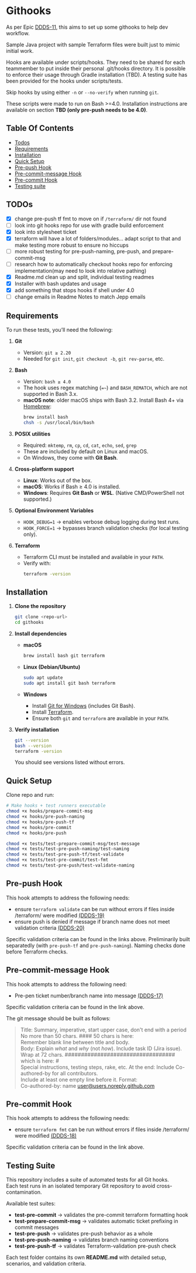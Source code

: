 # Githooks
As per Epic [DDDS-11](https://dat.jeppesen.com/jira/browse/DDDS-11), this aims to set up some githooks to help dev workflow.

Sample Java project with sample Terraform files were built just to mimic initial work. 

Hooks are available under scripts/hooks. They need to be shared for each teammember to put inside their personal .git/hooks directory. It is possible to enforce their usage through Gradle installation (TBD). A testing suite has been provided for the hooks under scripts/tests.

Skip hooks by using either `-n` or `--no-verify` when running `git`.

These scripts were made to run on Bash >=4.0. Installation instructions are available on section **TBD (only pre-push needs to be 4.0)**.

## Table Of Contents
 - [Todos](#todos)
 - [Requirements](#requirements)
 - [Installation](#installation)
 - [Quick Setup](#quick-setup)
 - [Pre-push Hook](#pre-push-hook)
 - [Pre-commit-message Hook](#pre-commit-message-hook)
 - [Pre-commit Hook](#pre-commit-hook)
 - [Testing suite](#testing-suite)  

## TODOs

- [x] change pre-push tf fmt to move on if `/terraform/` dir not found
- [ ] look into git hooks repo for use with gradle build enforcement
- [X] look into stylesheet ticket
- [X] terraform will have a lot of folders/modules... adapt script to that and make testing more robust to ensure no hiccups
- [ ] more robust testing for pre-push-naming, pre-push, and prepare-commit-msg
- [ ] research how to automatically checkout hooks repo for enforcing implementation(may need to look into relative pathing)
- [X] Readme.md clean up and split, individual testing readmes
- [X] Installer with bash updates and usage
- [X] add something that stops hooks if shell under 4.0
- [ ] change emails in Readme Notes to match Jepp emails

## Requirements

To run these tests, you’ll need the following:

1. **Git**
   - Version: `git ≥ 2.20`
   - Needed for `git init`, `git checkout -b`, `git rev-parse`, etc.

2. **Bash**
   - Version: `bash ≥ 4.0`
   - The hook uses regex matching (`=~`) and `BASH_REMATCH`, which are not supported in Bash 3.x.  
   - **macOS note**: older macOS ships with Bash 3.2. Install Bash 4+ via [Homebrew](https://brew.sh/):
     ```bash
     brew install bash
     chsh -s /usr/local/bin/bash
     ```

3. **POSIX utilities**
   - Required: `mktemp`, `rm`, `cp`, `cd`, `cat`, `echo`, `sed`, `grep`  
   - These are included by default on Linux and macOS.  
   - On Windows, they come with **Git Bash**.

4. **Cross-platform support**
   - **Linux**: Works out of the box.  
   - **macOS**: Works if Bash ≥ 4.0 is installed.  
   - **Windows**: Requires **Git Bash** or **WSL**. (Native CMD/PowerShell not supported.)

5. **Optional Environment Variables**
   - `HOOK_DEBUG=1` → enables verbose debug logging during test runs.  
   - `HOOK_FORCE=1` → bypasses branch validation checks (for local testing only).

6. **Terraform**
   - Terraform CLI must be installed and available in your `PATH`.  
   - Verify with:
     ```bash
     terraform -version
     ```

## Installation

1. **Clone the repository**
   ```bash
   git clone <repo-url>
   cd githooks
   ```

2. **Install dependencies**

   - **macOS**
     ```bash
     brew install bash git terraform
     ```

   - **Linux (Debian/Ubuntu)**
     ```bash
     sudo apt update
     sudo apt install git bash terraform
     ```

   - **Windows**
     - Install [Git for Windows](https://git-scm.com/download/win) (includes Git Bash).
     - Install [Terraform](https://developer.hashicorp.com/terraform/downloads).
     - Ensure both `git` and `terraform` are available in your `PATH`.

4. **Verify installation**
   ```bash
   git --version
   bash --version
   terraform -version
   ```
   You should see versions listed without errors.

## Quick Setup

Clone repo and run:

```bash
# Make hooks + test runners executable
chmod +x hooks/prepare-commit-msg
chmod +x hooks/pre-push-naming
chmod +x hooks/pre-push-tf
chmod +x hooks/pre-commit
chmod +x hooks/pre-push

chmod +x tests/test-prepare-commit-msg/test-message
chmod +x tests/test-pre-push-naming/test-naming
chmod +x tests/test-pre-push-tf/test-validate
chmod +x tests/test-pre-commit/test-fmt
chmod +x tests/test-pre-push/test-validate-naming
```

## Pre-push Hook

This hook attempts to address the following needs:

- ensure `terraform validate` can be run without errors if files inside /terraform/ were modified [(DDDS-19)](https://dat.jeppesen.com/jira/browse/DDDS-19)
- ensure push is denied if message if branch name does not meet validation criteria [(DDDS-20)](https://dat.jeppesen.com/jira/browse/DDDS-20)

Specific validation criteria can be found in the links above. Preliminarily built separatedly (with `pre-push-tf` and `pre-push-naming`). Naming checks done before Terraform checks.

## Pre-commit-message Hook

This hook attempts to address the following need:
- Pre-pen ticket number/branch name into message [(DDDS-17)](https://dat.jeppesen.com/jira/browse/DDDS-17)

Specific validation criteria can be found in the link above.

The git message should be built as follows:

>    Title: Summary, imperative, start upper case, don't end with a period 
>    No more than 50 chars. #### 50 chars is here:  
>    Remember blank line between title and body.  
>    Body: Explain *what* and *why* (not *how*). Include task ID (Jira issue).  
>    Wrap at 72 chars. ################################## which is here:  #  
>    Special instructions, testing steps, rake, etc. 
>    At the end: Include Co-authored-by for all contributors.  
>    Include at least one empty line before it. Format:  
>    Co-authored-by: name <user@users.noreply.github.com>  

## Pre-commit Hook

This hook attempts to address the following needs:

- ensure `terraform fmt` can be run without errors if files inside /terraform/ were modified [(DDDS-18)](https://dat.jeppesen.com/jira/browse/DDDS-18)

Specific validation criteria can be found in the link above.

## Testing Suite

This repository includes a suite of automated tests for all Git hooks.  
Each test runs in an isolated temporary Git repository to avoid cross-contamination.  

Available test suites:  

- **test-pre-commit** → validates the pre-commit terraform formatting hook  
- **test-prepare-commit-msg** → validates automatic ticket prefixing in commit messages  
- **test-pre-push** → validates pre-push behavior as a whole  
- **test-pre-push-naming** → validates branch naming conventions  
- **test-pre-push-tf** → validates Terraform-validation pre-push check  

Each test folder contains its own **README.md** with detailed setup, scenarios, and validation criteria.  
